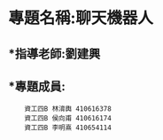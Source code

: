 專題名稱:聊天機器人
=====
*指導老師:劉建興
--------
*專題成員:
--------
        資工四B 林淯輿 410616378
        資工四B 侯向甫 410616174
        資工四B 李明熹 410654114
        
        
        

